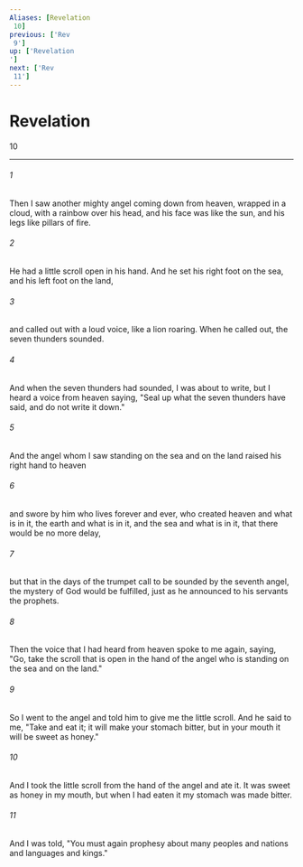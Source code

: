 ```yaml
---
Aliases: [Revelation 10]
previous: ['Rev 9']
up: ['Revelation']
next: ['Rev 11']
---
```

# Revelation 10

***
 

###### 1 
Then I saw another mighty angel coming down from heaven, wrapped in a cloud, with a rainbow over his head, and his face was like the sun, and his legs like pillars of fire.  

###### 2 
He had a little scroll open in his hand. And he set his right foot on the sea, and his left foot on the land,  

###### 3 
and called out with a loud voice, like a lion roaring. When he called out, the seven thunders sounded.  

###### 4 
And when the seven thunders had sounded, I was about to write, but I heard a voice from heaven saying, "Seal up what the seven thunders have said, and do not write it down."  

###### 5 
And the angel whom I saw standing on the sea and on the land raised his right hand to heaven  

###### 6 
and swore by him who lives forever and ever, who created heaven and what is in it, the earth and what is in it, and the sea and what is in it, that there would be no more delay,  

###### 7 
but that in the days of the trumpet call to be sounded by the seventh angel, the mystery of God would be fulfilled, just as he announced to his servants the prophets.  

###### 8 
Then the voice that I had heard from heaven spoke to me again, saying, "Go, take the scroll that is open in the hand of the angel who is standing on the sea and on the land."  

###### 9 
So I went to the angel and told him to give me the little scroll. And he said to me, "Take and eat it; it will make your stomach bitter, but in your mouth it will be sweet as honey."  

###### 10 
And I took the little scroll from the hand of the angel and ate it. It was sweet as honey in my mouth, but when I had eaten it my stomach was made bitter.  

###### 11 
And I was told, "You must again prophesy about many peoples and nations and languages and kings."
